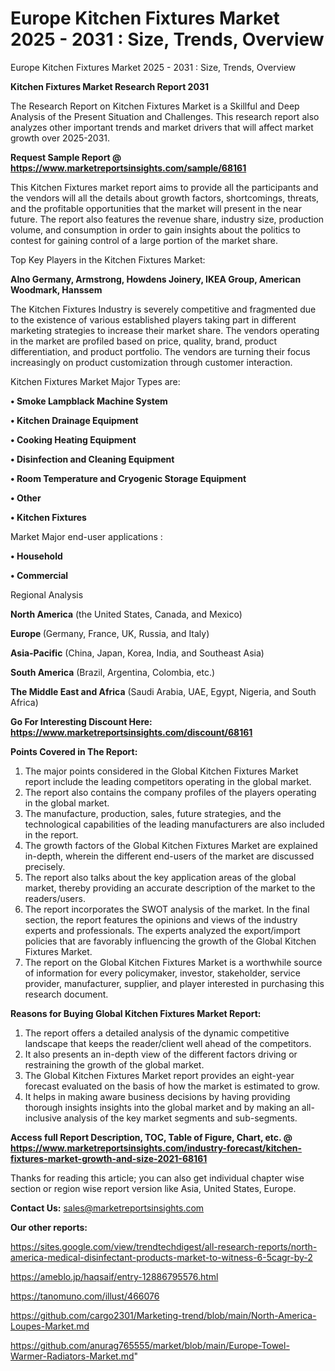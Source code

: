 # Europe Kitchen Fixtures Market 2025 - 2031 : Size, Trends, Overview
Europe Kitchen Fixtures Market 2025 - 2031 : Size, Trends, Overview

<strong>Kitchen Fixtures Market Research Report 2031</strong>

The Research Report on Kitchen Fixtures Market is a Skillful and Deep Analysis of the Present Situation and Challenges. This research report also analyzes other important trends and market drivers that will affect market growth over 2025-2031.

<strong>Request Sample Report @ <a href=https://www.marketreportsinsights.com/sample/68161>https://www.marketreportsinsights.com/sample/68161</a></strong>

This Kitchen Fixtures market report aims to provide all the participants and the vendors will all the details about growth factors, shortcomings, threats, and the profitable opportunities that the market will present in the near future. The report also features the revenue share, industry size, production volume, and consumption in order to gain insights about the politics to contest for gaining control of a large portion of the market share.

Top Key Players in the Kitchen Fixtures Market:

<strong>Alno Germany, Armstrong, Howdens Joinery, IKEA Group, American Woodmark, Hanssem</strong>

The Kitchen Fixtures Industry is severely competitive and fragmented due to the existence of various established players taking part in different marketing strategies to increase their market share. The vendors operating in the market are profiled based on price, quality, brand, product differentiation, and product portfolio. The vendors are turning their focus increasingly on product customization through customer interaction.

Kitchen Fixtures Market Major Types are:

<strong>• Smoke Lampblack Machine System

• Kitchen Drainage Equipment

• Cooking Heating Equipment

• Disinfection and Cleaning Equipment

• Room Temperature and Cryogenic Storage Equipment

• Other

• Kitchen Fixtures</strong>

Market Major end-user applications :

<strong>• Household

• Commercial</strong>

Regional Analysis

</u><strong><b>North America</b></strong> (the United States, Canada, and Mexico)

<strong><b>Europe </b></strong>(Germany, France, UK, Russia, and Italy)

<strong><b>Asia-Pacific</b></strong> (China, Japan, Korea, India, and Southeast Asia)

<strong><b>South America</b></strong> (Brazil, Argentina, Colombia, etc.)

<strong><b>The Middle East and Africa</b></strong> (Saudi Arabia, UAE, Egypt, Nigeria, and South Africa)

<strong>Go For Interesting Discount Here: <a href=https://www.marketreportsinsights.com/discount/68161>https://www.marketreportsinsights.com/discount/68161</a></strong>

<strong>Points Covered in The Report:</strong>
<ol>
  <li>The major points considered in the Global Kitchen Fixtures Market report include the leading competitors operating in the global market.</li>
  <li>The report also contains the company profiles of the players operating in the global market.</li>
  <li>The manufacture, production, sales, future strategies, and the technological capabilities of the leading manufacturers are also included in the report.</li>
  <li>The growth factors of the Global Kitchen Fixtures Market are explained in-depth, wherein the different end-users of the market are discussed precisely.</li>
  <li>The report also talks about the key application areas of the global market, thereby providing an accurate description of the market to the readers/users.</li>
  <li>The report incorporates the SWOT analysis of the market. In the final section, the report features the opinions and views of the industry experts and professionals. The experts analyzed the export/import policies that are favorably influencing the growth of the Global Kitchen Fixtures Market.</li>
  <li>The report on the Global Kitchen Fixtures Market is a worthwhile source of information for every policymaker, investor, stakeholder, service provider, manufacturer, supplier, and player interested in purchasing this research document.</li>
</ol>
<strong>Reasons for Buying Global Kitchen Fixtures Market Report:</strong>

<ol>
  <li>The report offers a detailed analysis of the dynamic competitive landscape that keeps the reader/client well ahead of the competitors.</li>
  <li>It also presents an in-depth view of the different factors driving or restraining the growth of the global market.</li>
  <li>The Global Kitchen Fixtures Market report provides an eight-year forecast evaluated on the basis of how the market is estimated to grow.</li>
  <li>It helps in making aware business decisions by having providing thorough insights insights into the global market and by making an all-inclusive analysis of the key market segments and sub-segments.</li>
</ol>
<strong>Access full Report Description, TOC, Table of Figure, Chart, etc. @ <a href=https://www.marketreportsinsights.com/industry-forecast/kitchen-fixtures-market-growth-and-size-2021-68161>https://www.marketreportsinsights.com/industry-forecast/kitchen-fixtures-market-growth-and-size-2021-68161</a></strong>


Thanks for reading this article; you can also get individual chapter wise section or region wise report version like Asia, United States, Europe.

<strong>Contact Us:</strong>
sales@marketreportsinsights.com

<strong>Our other reports:</strong>

<a href=https://sites.google.com/view/trendtechdigest/all-research-reports/north-america-medical-disinfectant-products-market-to-witness-6-5cagr-by-2>https://sites.google.com/view/trendtechdigest/all-research-reports/north-america-medical-disinfectant-products-market-to-witness-6-5cagr-by-2</a>

<a href=https://ameblo.jp/haqsaif/entry-12886795576.html>https://ameblo.jp/haqsaif/entry-12886795576.html</a>

<a href=https://tanomuno.com/illust/466076>https://tanomuno.com/illust/466076</a>

<a href=https://github.com/cargo2301/Marketing-trend/blob/main/North-America-Loupes-Market.md>https://github.com/cargo2301/Marketing-trend/blob/main/North-America-Loupes-Market.md</a>

<a href=https://github.com/anurag765555/market/blob/main/Europe-Towel-Warmer-Radiators-Market.md>https://github.com/anurag765555/market/blob/main/Europe-Towel-Warmer-Radiators-Market.md</a>"
